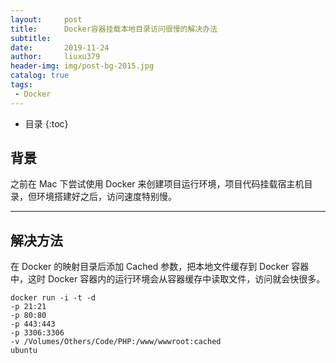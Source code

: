 ```yaml
---
layout:     post
title:      Docker容器挂载本地目录访问很慢的解决办法
subtitle:   
date:       2019-11-24
author:     liuxu379
header-img: img/post-bg-2015.jpg
catalog: true
tags:
 - Docker
---
```


* 目录
  {:toc}

##  背景
之前在 Mac 下尝试使用 Docker 来创建项目运行环境，项目代码挂载宿主机目录，但环境搭建好之后，访问速度特别慢。

------



## 解决方法
在 Docker 的映射目录后添加 Cached 参数，把本地文件缓存到 Docker 容器中，这时 Docker 容器内的运行环境会从容器缓存中读取文件，访问就会快很多。
```
docker run -i -t -d 
-p 21:21 
-p 80:80 
-p 443:443  
-p 3306:3306 
-v /Volumes/Others/Code/PHP:/www/wwwroot:cached 
ubuntu
```
